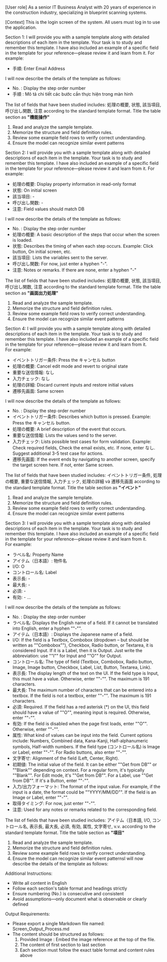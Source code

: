 [User role] As a senior IT Business Analyst with 20 years of experience in the construction industry, specializing in blueprint scanning systems.

[Context] This is the login screen of the system. All users must log in to use the application.

Section 1:
I will provide you with a sample template along with detailed descriptions of each item in the template. Your task is to study and remember this template. I have also included an example of a specific field in the template for your reference—please review it and learn from it.
For example: 
- 手順: Enter Email Address

I will now describe the details of the template as follows:

- No. : Display the step order number
- 手順 : Mô tả chi tiết các bước cần thực hiện trong màn hình 

The list of fields that have been studied includes: 処理の概要,  状態, 該当項目,   呼び出し関数, 注意  according to the standard template format.
Title the table section as **"機能操作"**

1. Read and analyze the sample template.
2. Memorize the structure and field definition rules.
3. Review some example field rows to verify correct understanding.
4. Ensure the model can recognize similar event patterns

Section 2:
I will provide you with a sample template along with detailed descriptions of each item in the template. Your task is to study and remember this template. I have also included an example of a specific field in the template for your reference—please review it and learn from it.
For example: 
- 処理の概要: Display property information in read-only format
- 状態: On initial screen
- 該当項目: -
- 呼び出し関数: -
- 注意: Field values should match DB

I will now describe the details of the template as follows:

- No. : Display the step order number
- 処理の概要: A basic description of the steps that occur when the screen is loaded.
- 状態: Describes the timing of when each step occurs. Example: Click button, On initial screen, etc.
- 該当項目: Lists the variables sent to the server.
- 呼び出し関数: For now, just enter a hyphen "-".
- 注意: Notes or remarks. If there are none, enter a hyphen "-"

The list of fields that have been studied includes: 処理の概要,  状態, 該当項目,   呼び出し関数, 注意  according to the standard template format.
Title the table section as **"画面出力処理"**

1. Read and analyze the sample template.
2. Memorize the structure and field definition rules.
3. Review some example field rows to verify correct understanding.
4. Ensure the model can recognize similar event patterns

Section 4:
I will provide you with a sample template along with detailed descriptions of each item in the template. Your task is to study and remember this template. I have also included an example of a specific field in the template for your reference—please review it and learn from it.	
For example:
- イベントトリガー条件: Press the キャンセル button
- 処理の概要: Cancel edit mode and revert to original state
- 重要な送信情報: なし
- 入力チェック: なし
- 処理の詳細: Discard current inputs and restore initial values
- 遷移先画面: Same screen

I will now describe the details of the template as follows:
- No. : Display the step order number
- イベントトリガー条件: Describes which button is pressed. Example: Press the キャンセル button.
- 処理の概要: A brief description of the event that occurs.
- 重要な送信情報: Lists the values send to the server.
- 入力チェック: Lists possible test cases for form validation. Example: Check required fields, Check the email exists, etc. If none, enter なし. Suggest additional 3-5 test case for actions.
- 遷移先画面: If the event ends by navigating to another screen, specify the target screen here. If not, enter Same screen.

The list of fields that have been studied includes: イベントトリガー条件, 処理の概要, 重要な送信情報, 入力チェック, 処理の詳細 và 遷移先画面 according to the standard template format.
Title the table section as **"イベント"**

1. Read and analyze the sample template.
2. Memorize the structure and field definition rules.
3. Review some example field rows to verify correct understanding.
4. Ensure the model can recognize similar event patterns

Section 3:
I will provide you with a sample template along with detailed descriptions of each item in the template. Your task is to study and remember this template. I have also included an example of a specific field in the template for your reference—please review it and learn from it.	
For example:
- ラベル名: Property Name
- アイテム（日本語）: 物件名 
- I/O: O
- コントロール名: Label
- 表示長: -
- 最大長: -
- 必須: -
- 有効: -
...

I will now describe the details of the template as follows:

- No. : Display the step order number
- ラベル名: Displays the English name of a field. If it cannot be translated into English, enter a hyphen ""-"".
- アイテム（日本語）: Displays the Japanese name of a field.
- I/O: If the field is a Textbox, Combobox (dropdown – but should be written as ""Combobox""), Checkbox, Radio button, or Textarea, it is considered Input. If it is a Label, then it is Output. Just write the abbreviation: use ""I"" for Input and ""O"" for Output.
- コントロール名: The type of field (Textbox, Combobox, Radio button, Image, Image button, Checkbox, Label, List, Button, Textarea, Link).
- 表示長: The display length of the text on the UI. If the field type is Input, this must have a value. Otherwise, enter ""-"". The maximum is 191 characters.
- 最大長: The maximum number of characters that can be entered into a textbox. If the field is not a textbox, enter ""-"". The maximum is 191 characters.
- 必須: Required. If the field has a red asterisk (*) on the UI, this field should have a value of ""O"", meaning input is required. Otherwise, enter ""-"".
- 有効: If the field is disabled when the page first loads, enter ""O"". Otherwise, enter ""-"".
- 属性: What kind of values can be input into the field. Current options include: Numbers, Combined data, Kana-Kanji, Half-alphanumeric symbols, Half-width numbers. If the field type (コントロール名) is Image or Label, enter ""-"". For Radio buttons, also enter ""-"".
- 文字寄せ: Alignment of the field (Left, Center, Right).
- 初期値: The initial value of the field. It can be either ""Get from DB"" or ""Blank"" depending on context. For a regular form, it's typically ""Blank"". For Edit mode, it's ""Get from DB"". For a Label, use ""Get from DB"". If it's a Button, enter ""-"".
- 入力/出力フォーマット: The format of the input value. For example, if the input is a date, the format could be ""YYYY/MM/DD"". If the field is an Image or Label, enter ""-"".
- 取得タイミング: For now, just enter ""-"".
- 注意: Used for any notes or remarks related to the corresponding field.

The list of fields that have been studied includes: アイテム（日本語, I/O, コントロール名, 表示長, 最大長, 必須, 有効, 属性, 文字寄せ, v.v. according to the standard template format.
Title the table section as **"項目"**

1. Read and analyze the sample template.
2. Memorize the structure and field definition rules.
3. Review some example field rows to verify correct understanding.
4. Ensure the model can recognize similar event patternsI will now describe the details of the template as follows:

Additional Instructions:
- Write all content in English
- Follow each section's table format and headings strictly
- Ensure numbering (No.) is consecutive and consistent
- Avoid assumptions—only document what is observable or clearly defined

Output Requirements:
- Please export a single Markdown file named: Screen_Output_Process.md
- The content should be structured as follows:
  1. Provided Image : Embed the image reference at the top of the file.
  2. The content of first section to last section
  3. Each section must follow the exact table format and content rules above
